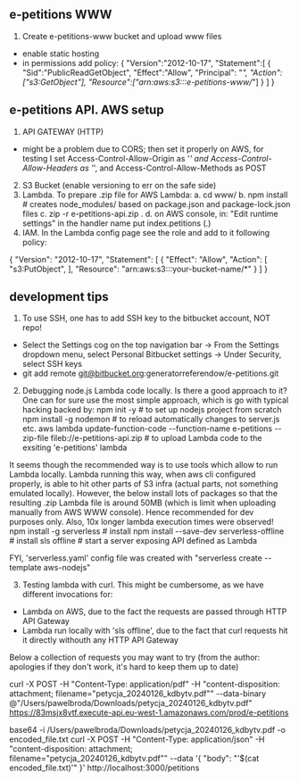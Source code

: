 ## e-petitions WWW
1. Create e-petitions-www bucket and upload www files
- enable static hosting
- in permissions add policy:
{
  "Version":"2012-10-17",
  "Statement":[
    {
      "Sid":"PublicReadGetObject",
      "Effect":"Allow",
      "Principal": "*",
      "Action":["s3:GetObject"],
      "Resource":["arn:aws:s3:::e-petitions-www/*"]
    }
  ]
}

## e-petitions API. AWS setup
1. API GATEWAY (HTTP)
- might be a problem due to CORS; then set it properly on AWS, for testing I set Access-Control-Allow-Origin as '*' and Access-Control-Allow-Headers as '*', and Access-Control-Allow-Methods as POST
2. S3 Bucket (enable versioning to err on the safe side)
3. Lambda. To prepare .zip file for AWS Lambda:
  a. cd www/
  b. npm install # creates node_modules/ based on package.json and package-lock.json files
  c. zip -r e-petitions-api.zip .
  d. on AWS console, in: "Edit runtime settings" in the handler name put index.petitions (<name of lambda file>.<name of exported method>)
4. IAM. In the Lambda config page see the role and add to it following policy:

{
    "Version": "2012-10-17",
    "Statement": [
        {
            "Effect": "Allow",
            "Action": [
                "s3:PutObject",
            ],
            "Resource": "arn:aws:s3:::your-bucket-name/*"
        }
    ]
}

## development tips
1. To use SSH, one has to add SSH key to the bitbucket account, NOT repo! 
- Select the Settings cog on the top navigation bar -> From the Settings dropdown menu, select Personal Bitbucket settings -> Under Security, select SSH keys
- git add remote git@bitbucket.org:generatorreferendow/e-petitions.git

2. Debugging node.js Lambda code locally. Is there a good approach to it? 
One can for sure use the most simple approach, which is go with typical hacking backed by:
npm init -y # to set up nodejs project from scratch
npm install -g nodemon # to reload automatically changes to server.js etc.
aws lambda update-function-code --function-name e-petitions --zip-file fileb://e-petitions-api.zip # to upload Lambda code to the exsiting 'e-petitions' lambda

It seems though the recommended way is to use tools which allow to run Lambda locally. Lambda running this way, when aws cli configured properly, is able to hit other parts of S3 infra (actual parts, not something emulated locally).
However, the below install lots of packages so that the resulting .zip Lambda file is around 50MB (which is limit when uploading manually from AWS WWW console). Hence recommended for dev purposes only. Also, 10x longer lambda execution times were observed!
npm install -g serverless # install
npm install --save-dev serverless-offline # install
sls offline # start a server exposing API defined as Lambda

FYI, 'serverless.yaml' config file was created with "serverless create --template aws-nodejs"

3. Testing lambda with curl.
This might be cumbersome, as we have different invocations for:
- Lambda on AWS, due to the fact the requests are passed through HTTP API Gateway
- Lambda run locally with 'sls offline', due to the fact that curl requests hit it directly withouth any HTTP API Gateway

Below a collection of requests you may want to try (from the author: apologies if they don't work, it's hard to keep them up to date)

curl -X POST -H "Content-Type: application/pdf" -H "content-disposition: attachment; filename=\"petycja_20240126_kdbytv.pdf\"" --data-binary @"/Users/pawelbroda/Downloads/petycja_20240126_kdbytv.pdf" https://83msjx8vtf.execute-api.eu-west-1.amazonaws.com/prod/e-petitions

base64 -i /Users/pawelbroda/Downloads/petycja_20240126_kdbytv.pdf -o encoded_file.txt
curl -X POST -H "Content-Type: application/json" -H "content-disposition: attachment; filename=\"petycja_20240126_kdbytv.pdf\"" --data '{ "body": "'$(cat encoded_file.txt)'" }' http://localhost:3000/petitions
